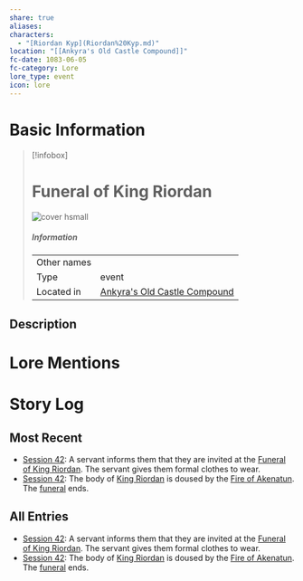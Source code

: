 ```yaml
---
share: true
aliases: 
characters:
  - "[Riordan Kyp](Riordan%20Kyp.md)"
location: "[[Ankyra's Old Castle Compound]]"
fc-date: 1083-06-05
fc-category: Lore
lore_type: event
icon: lore
---
```

# Basic Information
> [!infobox]
> # Funeral of King Riordan
> ![cover hsmall](insertimage.png)
> ##### Information
> |   |  |
> | ---- | ---- |
> | Other names | |
> | Type|event|
> | Located in | [Ankyra's Old Castle Compound](../../Locations/Buildings/Ankyra's%20Old%20Castle%20Compound.md)|
## Description
# Lore Mentions
# Story Log
## Most Recent
- [Session 42](../../Session%20Log/Session%2042.md): A servant informs them that they are invited at the [Funeral of King Riordan](Funeral%20of%20King%20Riordan.md). The servant gives them formal clothes to wear.
- [Session 42](../../Session%20Log/Session%2042.md): The body of [King Riordan](Riordan%20Kyp.md) is doused by the [Fire of Akenatun](Fire%20of%20Akenatun.md). The [funeral](Funeral%20of%20King%20Riordan.md) ends.

## All Entries
- [Session 42](../../Session%20Log/Session%2042.md): A servant informs them that they are invited at the [Funeral of King Riordan](Funeral%20of%20King%20Riordan.md). The servant gives them formal clothes to wear.
- [Session 42](../../Session%20Log/Session%2042.md): The body of [King Riordan](Riordan%20Kyp.md) is doused by the [Fire of Akenatun](Fire%20of%20Akenatun.md). The [funeral](Funeral%20of%20King%20Riordan.md) ends.
